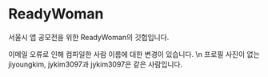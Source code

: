 ﻿# ReadyWoman
서울시 앱 공모전을 위한 ReadyWoman의 깃헙입니다.

이메일 오류로 인해 컴파일한 사람 이름에 대한 변경이 있습니다. \n
프로필 사진이 없는 jiyoungkim, jykim3097과 jykim3097은 같은 사람입니다.
